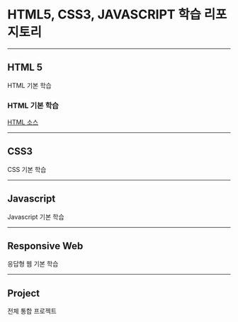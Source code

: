 # HTML5, CSS3, JAVASCRIPT 학습 리포지토리

------------------------

## HTML 5
HTML 기본 학습

### HTML 기본 학습
[HTML 소스](01_HTML)

------------------------

## CSS3
CSS 기본 학습

------------------------

## Javascript
Javascript 기본 학습

------------------------

## Responsive Web
응답형 웹 기본 학습

------------------------

## Project
전체 통합 프로젝트
